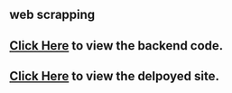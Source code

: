 ## web scrapping

## [Click Here](https://github.com/AKRaavanan/webscraping-backend) to view the backend code.

## [Click Here](https://web-scrapping.netlify.app/) to view the delpoyed site.
